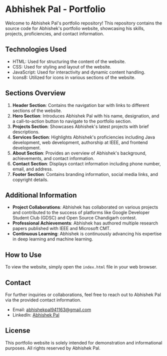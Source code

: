 # Abhishek Pal - Portfolio

Welcome to Abhishek Pal's portfolio repository! This repository contains the source code for Abhishek's portfolio website, showcasing his skills, projects, proficiencies, and contact information.

## Technologies Used

- HTML: Used for structuring the content of the website.
- CSS: Used for styling and layout of the website.
- JavaScript: Used for interactivity and dynamic content handling.
- Icons8: Utilized for icons in various sections of the website.

## Sections Overview

1. **Header Section**: Contains the navigation bar with links to different sections of the website.
2. **Hero Section**: Introduces Abhishek Pal with his name, designation, and a call-to-action button to navigate to the portfolio section.
3. **Projects Section**: Showcases Abhishek's latest projects with brief descriptions.
4. **Services Section**: Highlights Abhishek's proficiencies including Java development, web development, authorship at IEEE, and frontend development.
5. **About Section**: Provides an overview of Abhishek's background, achievements, and contact information.
6. **Contact Section**: Displays contact information including phone number, email, and address.
7. **Footer Section**: Contains branding information, social media links, and copyright details.

## Additional Information

- **Project Collaborations**: Abhishek has collaborated on various projects and contributed to the success of platforms like Google Developer Student Club (GDSC) and Open Source Chandigarh contest.
- **Professional Achievements**: Abhishek has authored multiple research papers published with IEEE and Microsoft CMT.
- **Continuous Learning**: Abhishek is continuously advancing his expertise in deep learning and machine learning.

## How to Use

To view the website, simply open the `index.html` file in your web browser.

## Contact

For further inquiries or collaborations, feel free to reach out to Abhishek Pal via the provided contact information.

- Email: abhishekpal941163@gmail.com
- LinkedIn: [Abhishek Pal](https://www.linkedin.com/in/abhishek-pal-67167b146/)

## License

This portfolio website is solely intended for demonstration and informational purposes. All rights reserved by Abhishek Pal.

